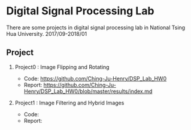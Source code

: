# Digital Signal Processing Lab
There are some projects in digital signal processing lab  in National Tsing Hua University. 2017/09-2018/01

## Project
1. Project0 : Image Flipping and Rotating
      * Code: https://github.com/Ching-Ju-Henry/DSP_Lab_HW0
      * Report: https://github.com/Ching-Ju-Henry/DSP_Lab_HW0/blob/master/results/index.md
      
2. Project1 : Image Filtering and Hybrid Images
      * Code:
      * Report:
